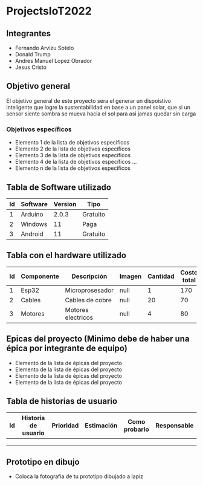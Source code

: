 # ProjectsIoT2022

## Integrantes
- Fernando Arvizu Sotelo 
- Donald Trump
- Andres Manuel Lopez Obrador
- Jesus Cristo

## Objetivo general
El objetivo general de este proyecto sera el generar un dispoistivo inteligente que logre la sustentabilidad en base a un panel solar, que si un sensor siente sombra se mueva hacia el sol para asi jamas quedar sin carga
### Objetivos específicos
- Elemento 1 de la lista de objetivos específicos
- Elemento 2 de la lista de objetivos específicos
- Elemento 3 de la lista de objetivos específicos
- Elemento 4 de la lista de objetivos específicos
...
- Elemento n de la lista de objetivos específicos

## Tabla de Software utilizado
| Id | Software | Version | Tipo |
|----|----------|---------|------|
|  1 |Arduino   |2.0.3    |Gratuito  |
|  2 |Windows   |11       |Paga      |
|  3 |Android   |11       |Gratuito     |

## Tabla con el hardware utilizado
| Id | Componente | Descripción | Imagen | Cantidad | Costo total |
|----|------------|-------------|--------|----------|-------------|
|  1  | Esp32     |Microprosesador | null       |1          |170             |
|  2  |Cables            |Cables de cobre             |null        |20          |70             |
|  3 |Motores            |Motores electricos             |null        |4          |80             |

## Epicas del proyecto (Minimo debe de haber una épica por integrante de equipo)
- Elemento de la lista de épicas del proyecto
- Elemento de la lista de épicas del proyecto
- Elemento de la lista de épicas del proyecto
- Elemento de la lista de épicas del proyecto

## Tabla de historias de usuario
| Id | Historia de usuario | Prioridad | Estimación | Como probarlo | Responsable |
|----|---------------------|-----------|------------|---------------|-------------|
|    |                     |           |            |               |             |
|    |                     |           |            |               |             |
|    |                     |           |            |               |             |

## Prototipo en dibujo
- Coloca la fotografia de tu prototipo dibujado a lapiz
